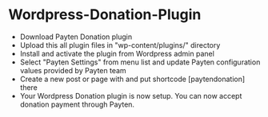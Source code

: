 # Wordpress-Donation-Plugin

* Download Payten Donation plugin 
* Upload this all plugin files in "wp-content/plugins/" directory
* Install and activate the plugin from Wordpress admin panel
* Select "Payten Settings" from menu list and update Payten configuration values provided by Payten team
* Create a new post or page with and put shortcode [paytendonation] there
* Your Wordpress Donation plugin is now setup. You can now accept donation payment through Payten.
